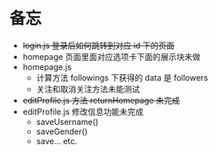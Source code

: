 # 备忘

- ~~login.js 登录后如何跳转到对应 id 下的页面~~
- homepage 页面里面对应选项卡下面的展示块未做
- homepage.js
  - 计算方法 followings 下获得的 data 是 followers
  - 关注和取消关注方法未能测试
- ~~editProfile.js 方法 returnHomepage 未完成~~
- editProfile.js 修改信息功能未完成
  - saveUsername()
  - saveGender()
  - save... etc.
